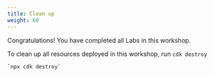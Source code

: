 ```yaml
---
title: Clean up
weight: 60
---
```


Congratulations! You have completed all Labs in this workshop.

To clean up all resources deployed in this workshop, run `cdk destroy`

```sh
`npx cdk destroy`
```
